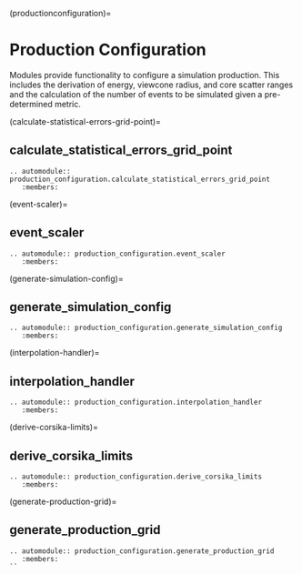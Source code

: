 (productionconfiguration)=

# Production Configuration

Modules provide functionality to configure a simulation production.
This includes the derivation of energy, viewcone radius, and core scatter ranges and
the calculation of the number of events to be simulated given a pre-determined metric.

(calculate-statistical-errors-grid-point)=

## calculate_statistical_errors_grid_point

```{eval-rst}
.. automodule:: production_configuration.calculate_statistical_errors_grid_point
   :members:
```

(event-scaler)=

## event_scaler

```{eval-rst}
.. automodule:: production_configuration.event_scaler
   :members:
```

(generate-simulation-config)=

## generate_simulation_config

```{eval-rst}
.. automodule:: production_configuration.generate_simulation_config
   :members:
```

(interpolation-handler)=

## interpolation_handler

```{eval-rst}
.. automodule:: production_configuration.interpolation_handler
   :members:
```

(derive-corsika-limits)=

## derive_corsika_limits

```{eval-rst}
.. automodule:: production_configuration.derive_corsika_limits
   :members:
```

(generate-production-grid)=

## generate_production_grid

```{eval-rst}
.. automodule:: production_configuration.generate_production_grid
   :members:
``
